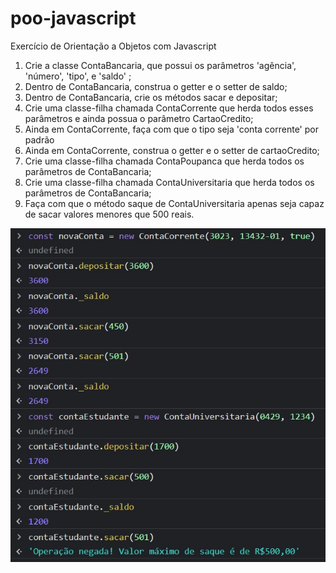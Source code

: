 # poo-javascript

Exercício de Orientação a Objetos com Javascript

1. Crie a classe ContaBancaria, que possui os parâmetros 'agência', 'número', 'tipo', e 'saldo' ;
2. Dentro de ContaBancaria, construa o getter e o setter de saldo;
3. Dentro de ContaBancaria, crie os métodos sacar e depositar;
4. Crie uma classe-filha chamada ContaCorrente que herda todos esses parâmetros e ainda possua o parâmetro CartaoCredito;
5. Ainda em ContaCorrente, faça com que o tipo seja 'conta corrente' por padrão
6. Ainda em ContaCorrente, construa o getter e o setter de cartaoCredito;
7. Crie uma classe-filha chamada ContaPoupanca que herda todos os parâmetros de ContaBancaria;
8. Crie uma classe-filha chamada ContaUniversitaria que herda todos os parâmetros de ContaBancaria;
9. Faça com que o método saque de ContaUniversitaria apenas seja capaz de sacar valores menores que 500 reais.

![alt text](img/resultado.jpeg)
